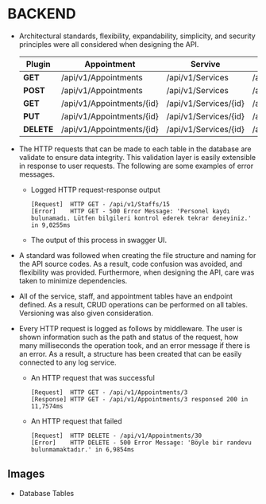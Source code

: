 # BACKEND

- Architectural standards, flexibility, expandability, simplicity, and security principles were all considered when designing the API.

    | Plugin | Appointment | Servive | Staff |
    | ------ | ------ | ------ | ------ |
    | **GET** | /api/v1/Appointments | /api/v1/Services | /api/v1/Staffs |
    | **POST** | /api/v1/Appointments | /api/v1/Services | /api/v1/Staffs |
    | **GET** | /api/v1/Appointments/{id} | /api/v1/Services/{id} | /api/v1/Staffs/{id} |
    | **PUT** | /api/v1/Appointments/{id} | /api/v1/Services/{id} | /api/v1/Staffs/{id} |
    | **DELETE** | /api/v1/Appointments/{id} | /api/v1/Services/{id} | /api/v1/Staffs/{id} | 

- The HTTP requests that can be made to each table in the database are validate to ensure data integrity. This validation layer is easily extensible in response to user requests. The following are some examples of error messages.

    - Logged HTTP request-response output
        ```
        [Request]  HTTP GET - /api/v1/Staffs/15
        [Error]    HTTP GET - 500 Error Message: 'Personel kaydı bulunamadı. Lütfen bilgileri kontrol ederek tekrar deneyiniz.' in 9,0255ms
        ```
    - The output of this process in swagger UI.




- A standard was followed when creating the file structure and naming for the API source codes. As a result, code confusion was avoided, and flexibility was provided. Furthermore, when designing the API, care was taken to minimize dependencies.

- All of the service, staff, and appointment tables have an endpoint defined. As a result, CRUD operations can be performed on all tables. Versioning was also given consideration.

- Every HTTP request is logged as follows by middleware. The user is shown information such as the path and status of the request, how many milliseconds the operation took, and an error message if there is an error. As a result, a structure has been created that can be easily connected to any log service.

    - An HTTP request that was successful
        ```
        [Request]  HTTP GET - /api/v1/Appointments/3
        [Response] HTTP GET - /api/v1/Appointments/3 responsed 200 in 11,7574ms
        ```
    - An HTTP request that failed
        ```
        [Request]  HTTP DELETE - /api/v1/Appointments/30
        [Error]    HTTP DELETE - 500 Error Message: 'Böyle bir randevu bulunmamaktadır.' in 6,9854ms
        ```

## Images

- Database Tables

